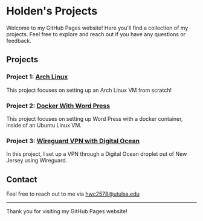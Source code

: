 # Holden's Projects

Welcome to my GitHub Pages website! Here you'll find a collection of my projects. Feel free to explore and reach out if you have any questions or feedback.

## Projects

### Project 1: [Arch Linux](ArchLinuxProject.md)

This project focuses on setting up an Arch Linux VM from scratch!


### Project 2: [Docker With Word Press](Docker_WP.md)
This project focuses on setting up Word Press with a docker container, inside of an Ubuntu Linux VM.


### Project 3: [Wireguard VPN with Digital Ocean](WireguardProject.md)
In this project, I set up a VPN through a Digital Ocean droplet out of New Jersey using Wireguard.


## Contact

Feel free to reach out to me via [hwc2578@utulsa.edu](mailto:hwc2578@utulsa.edu)

---

Thank you for visiting my GitHub Pages website!